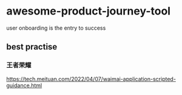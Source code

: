 # awesome-product-journey-tool
user onboarding is the entry to success



## best practise

### 王者荣耀



https://tech.meituan.com/2022/04/07/waimai-application-scripted-guidance.html

